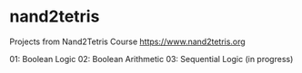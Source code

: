 # nand2tetris
Projects from Nand2Tetris Course
https://www.nand2tetris.org

01: Boolean Logic
02: Boolean Arithmetic
03: Sequential Logic (in progress)
